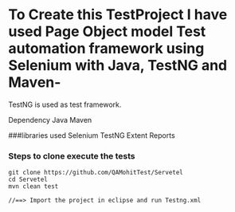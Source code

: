 # To Create this TestProject I have used Page Object model Test automation framework using Selenium with Java, TestNG and Maven-
TestNG is used as test framework.

Dependency
Java
Maven

###libraries used
Selenium
TestNG
Extent Reports

### Steps to clone execute the tests
```
git clone https://github.com/QAMohitTest/Servetel
cd Servetel
mvn clean test

//==> Import the project in eclipse and run Testng.xml
```
